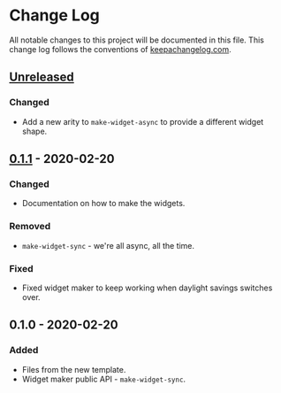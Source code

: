 # Change Log
All notable changes to this project will be documented in this file. This change log follows the conventions of [keepachangelog.com](http://keepachangelog.com/).

## [Unreleased]
### Changed
- Add a new arity to `make-widget-async` to provide a different widget shape.

## [0.1.1] - 2020-02-20
### Changed
- Documentation on how to make the widgets.

### Removed
- `make-widget-sync` - we're all async, all the time.

### Fixed
- Fixed widget maker to keep working when daylight savings switches over.

## 0.1.0 - 2020-02-20
### Added
- Files from the new template.
- Widget maker public API - `make-widget-sync`.

[Unreleased]: https://github.com/your-name/wav/compare/0.1.1...HEAD
[0.1.1]: https://github.com/your-name/wav/compare/0.1.0...0.1.1
